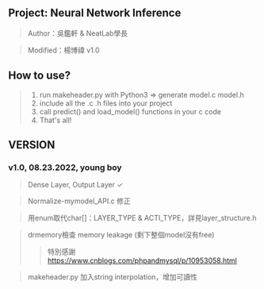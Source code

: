 ## Project: Neural Network Inference

>Author：吳鑑軒 & NeatLab學長

>Modified：楊博禕 v1.0

## How to use?
>1. run makeheader.py with Python3 => generate model.c model.h
>2. include all the .c .h files into your project
>3. call predict() and load_model() functions in your c code
>4. That's all!

## VERSION ##
### v1.0, 08.23.2022, young boy
>Dense Layer, Output Layer ✓ 

>Normalize-mymodel_API.c 修正

>用enum取代char[]：LAYER_TYPE & ACTI_TYPE，詳見layer_structure.h

>drmemory檢查 memory leakage (剩下整個model沒有free) 
>>特別感謝 https://www.cnblogs.com/phpandmysql/p/10953058.html

>makeheader.py 加入string interpolation，增加可讀性
